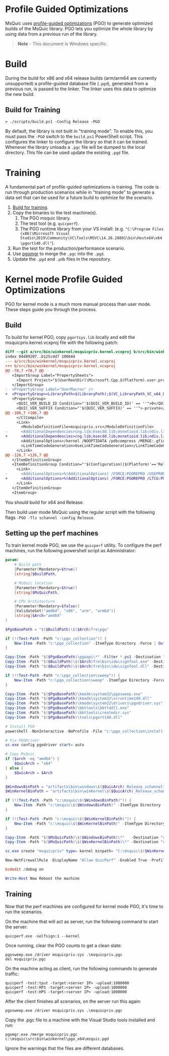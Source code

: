 # Profile Guided Optimizations

MsQuic uses [profile-guided optimizations](https://docs.microsoft.com/en-us/cpp/build/profile-guided-optimizations) (PGO) to generate optimized builds of the MsQuic library. PGO lets you optimize the whole library by using data from a previous run of the library.

> **Note** - This document is Windows specific.

# Build

During the build for x86 and x64 release builds (arm/arm64 are currently unsupported) a profile-guided database file (`.pgd`), generated from a previous run, is passed to the linker. The linker uses this data to optimize the new build.

## Build for Training

```
> ./scripts/build.ps1 -Config Release -PGO
```

By default, the library is not built in "training mode". To enable this, you must pass the `-PGO` switch to the `build.ps1` PowerShell script. This configures the linker to configure the library so that it can be trained. Whenever the library unloads a `.pgc` file will be dumped to the local directory. This file can be used update the existing `.pgd` file.

# Training

A fundamental part of profile-guided optimizations is training. The code is run through production scenarios while in "training mode" to generate a data set that can be used for a future build to optimize for the scenario.

1. [Build for training](#build-for-training).
2. Copy the binaries to the test machine(s).
   1. The PGO msquic library.
   2. The test tool (e.g. `quicperf`).
   3. The PGO runtime library from your VS install: (e.g. `"C:\Program Files (x86)\Microsoft Visual Studio\2019\Community\VC\Tools\MSVC\14.26.28801\bin\Hostx64\x64\pgort140.dll"`).
3. Run the test for the production/performance scenario.
4. Use [pgomgr](https://docs.microsoft.com/en-us/cpp/build/pgomgr) to merge the `.pgc` into the `.pgd`.
5. Update the `.pgd` and `.pdb` files in the repository.


# Kernel mode Profile Guided Optimizations

PGO for kernel mode is a much more manual process than user mode. These steps guide you through the process.

## Build

To build for kernel PGO, copy `pgortsys.lib` locally and edit the msquicpriv.kernel.vcxproj file with the following patch:

```patch
diff --git a/src/bin/winkernel/msquicpriv.kernel.vcxproj b/src/bin/winkernel/msquicpriv.kernel.vcxproj
index 04d89207..b125cdd7 100644
--- a/src/bin/winkernel/msquicpriv.kernel.vcxproj
+++ b/src/bin/winkernel/msquicpriv.kernel.vcxproj
@@ -78,7 +78,7 @@
   <ImportGroup Label="PropertySheets">
     <Import Project="$(UserRootDir)\Microsoft.Cpp.$(Platform).user.props" Condition="exists('$(UserRootDir)\Microsoft.Cpp.$(Platform).user.props')" Label="LocalAppDataPlatform" />
   </ImportGroup>
-  <PropertyGroup Label="UserMacros" />
+  <PropertyGroup><LibraryPath>$(LibraryPath);$(VC_LibraryPath_VC_x64_Desktop);c:\path\to\directory\containing\pgortsys.lib\</LibraryPath></PropertyGroup>
   <PropertyGroup>
     <QUIC_VER_BUILD_ID Condition="'$(QUIC_VER_BUILD_ID)' == ''">0</QUIC_VER_BUILD_ID>
     <QUIC_VER_SUFFIX Condition="'$(QUIC_VER_SUFFIX)' == ''">-private</QUIC_VER_SUFFIX>
@@ -106,7 +106,7 @@
     </ClCompile>
     <Link>
       <ModuleDefinitionFile>msquicpriv.src</ModuleDefinitionFile>
-      <AdditionalDependencies>cng.lib;ksecdd.lib;msnetioid.lib;ndis.lib;netio.lib;uuid.lib;%(AdditionalDependencies)</AdditionalDependencies>
+      <AdditionalDependencies>cng.lib;ksecdd.lib;msnetioid.lib;ndis.lib;netio.lib;uuid.lib;pgortsys.lib;%(AdditionalDependencies)</AdditionalDependencies>
       <AdditionalOptions>/kernel /NOOPTIDATA /pdbcompress /MERGE:.gfids=GFIDS /MERGE:.orpc=.text /MERGE:_PAGE=PAGE /MERGE:_RDATA=.rdata /MERGE:_TEXT=.text /section:GFIDS,d</AdditionalOptions>
       <LinkTimeCodeGeneration>UseLinkTimeCodeGeneration</LinkTimeCodeGeneration>
     </Link>
@@ -126,7 +126,7 @@
   </ItemDefinitionGroup>
   <ItemDefinitionGroup Condition="'$(Configuration)|$(Platform)'=='Release|x64'">
     <Link>
-      <AdditionalOptions>%(AdditionalOptions) /FORCE:PGOREPRO /USEPROFILE:PGD=$(SolutionDir)artifacts\bin\winkernel\$(Platform)_$(Configuration)_schannel\priv\msquic.pgd</AdditionalOptions>
+      <AdditionalOptions>%(AdditionalOptions) /FORCE:PGOREPRO /LTCG:PGI /Profile</AdditionalOptions>
     </Link>
   </ItemDefinitionGroup>
   <ItemGroup>
```

You should build for x64 and Release.

Then build user mode MsQuic using the regular script with the following flags `-PGO -Tls schannel -config Release`.

## Setting up the perf machines

To train kernel mode PGO, we use the `quicperf` utility.  To configure the perf machines, run the following powershell script as Administrator:
```ps1
param(
    # Build path
    [Parameter(Mandatory=$true)]
    [string]$BuildPath,

    # MsQuic location
    [Parameter(Mandatory=$true)]
    [string]$MsQuicPath,

    # CPU Architecture
    [Parameter(Mandatory=$false)]
    [ValidateSet("amd64", "x86", "arm", "arm64")]
    [string]$Arch="amd64"
)

$PgoBasePath = "$($BuildPath)\$($Arch)fre\pgo"

if (!(Test-Path -Path "c:\pgo_collection")) {
    New-Item -Path "c:\pgo_collection" -ItemType Directory -Force | Out-Null
}

Copy-Item -Path "$($PgoBasePath)\pgoapi\*" -Filter *.ps1 -Destination "C:\pgo_collection"
Copy-Item -Path "$($BuildPath)\$($Arch)fre\bin\idw\signTool.exe" -Destination "C:\pgo_collection"
Copy-Item -Path "$($BuildPath)\$($Arch)fre\bin\idw\signTool.dll" -Destination "C:\pgo_collection"

if (!(Test-Path -Path "c:\pgo_collection\sweep")) {
    New-Item -Path "c:\pgo_collection\sweep" -ItemType Directory -Force | Out-Null
}

Copy-Item -Path "$($PgoBasePath)\kmode\system32\pgosweep.exe"          -Destination "C:\pgo_collection\sweep"
Copy-Item -Path "$($PgoBasePath)\kmode\system32\vcruntime140.dll"      -Destination "C:\pgo_collection\sweep"
Copy-Item -Path "$($PgoBasePath)\kmode\system32\drivers\pgodriver.sys" -Destination "C:\pgo_collection\sweep"
Copy-Item -Path "$($PgoBasePath)\bbttools\bbtlddll.exe"                -Destination "C:\pgo_collection\sweep"
Copy-Item -Path "$($PgoBasePath)\bbttools\createdir.sys"               -Destination "C:\pgo_collection\sweep"
Copy-Item -Path "$($PgoBasePath)\tools\pgort140.dll"                   -Destination "C:\pgo_collection\sweep"

# Install PGO
powershell -NonInteractive -NoProfile -File "c:\pgo_collection\install-pgo.ps1" -PgoChunkPath $PgoBasePath -PgoChunkNativePath $PgoBasePath -PgoCollectionDir "c:\pgo_collection" -SignTool "c:\pgo_collection\signtool.exe" -PGOArch $Arch

# Fix PGODriver
sc.exe config pgodriver start= auto

# Copy MsQuic
if ($arch -eq "amd64") {
    $QuicArch = "x64"
} else {
    $QuicArch = $Arch
}

$WindowsBinPath = "artifacts\bin\windows\$($QuicArch)_Release_schannel"
$WinKernelBinPath = "artifacts\bin\winKernel\$($QuicArch)_Release_schannel"

if (!(Test-Path -Path "c:\msquic\$($WindowsBinPath)")) {
    New-Item -Path "c:\msquic\$($WindowsBinPath)" -ItemType Directory -Force | Out-Null
}

if (!(Test-Path -Path "c:\msquic\$($WinKernelBinPath)")) {
    New-Item -Path "c:\msquic\$($WinKernelBinPath)" -ItemType Directory -Force | Out-Null
}

Copy-Item -Path "$($MsQuicPath)\$($WindowsBinPath)\*"   -Destination "c:\msquic\$($WindowsBinPath)"
Copy-Item -Path "$($MsQuicPath)\$($WinKernelBinPath)\*" -Destination "c:\msquic\$($WinKernelBinPath)"

sc.exe create "msquicpriv" type= kernel binpath= "C:\msquic\$($WinKernelBinPath)\msquicpriv.sys" start= demand

New-NetFirewallRule -DisplayName "Allow QuicPerf" -Enabled True -Profile Any -Direction Inbound -Action Allow -Protocol UDP -LocalPort 4433

bcdedit /debug on

Write-Host Now Reboot the machine
```

## Training

Now that the perf machines are configured for kernel mode PGO, it's time to run the scenarios.

On the machine that will act as server, run the following command to start the server:
```
quicperf.exe -selfsign:1 --kernel
```

Once running, clear the PGO counts to get a clean slate:

```
pgosweep.exe /driver msquicpriv.sys .\msquicpriv.pgc
del msquicpriv.pgc
```

On the machine acting as client, run the following commands to generate traffic:
```
quicperf -test:tput -target:<server IP> -upload:1000000
quicperf -test:RPS -target:<server IP> -upload:1000000
quicperf -test:HPS -target:<server IP> -upload:1000000
```

After the client finishes all scenarios, on the server run this again:
```
pgosweep.exe /driver msquicpriv.sys .\msquicpriv.pgc
```

Copy the .pgc file to a machine with the Visual Studio tools installed and run:
```
pgomgr.exe /merge msquicpriv.pgc c:\msquic\src\bin\winkernel\pgo_x64\msquic.pgd
```
Ignore the warnings that the files are different databases.
